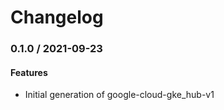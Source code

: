 # Changelog

### 0.1.0 / 2021-09-23

#### Features

* Initial generation of google-cloud-gke_hub-v1

